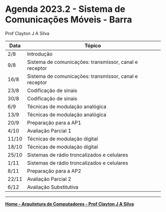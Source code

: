 # Agenda 2023.2 - Sistema de Comunicações Móveis - Barra
Prof Clayton J A Silva

| Data | Tópico |
| ---- | ------ |
| 2/8 | Introdução | 
| 9/8 | Sistema de comunicações: transmissor, canal e receptor |
| 16/8 | Sistema de comunicações: transmissor, canal e receptor |
| 23/8 | Codificação de sinais |
| 30/8 | Codificação de sinais | 
| 6/9 | Técnicas de modulação analógica |
| 13/9 | Técnicas de modulação analógica |
| 20/9 | Preparação para a AP1 |
| 4/10 | Avaliação Parcial 1 |
| 11/10 | Técnicas de modulação digital |
| 18/10 | Técnicas de modulação digital |
| 25/10 | Sistemas de rádio troncalizados e celulares |
| 1/11 | Sistemas de rádio troncalizados e celulares  |
| 8/11 | Preparação para a AP2 |
| 22/11 | Avaliação Parcial 2 |
| 6/12 | Avaliação Substitutiva |
___


**[Home - Arquitetura de Computadores - Prof Clayton J A Silva](https://github.com/claytonjasilva/claytonjasilva.github.io/blob/main/arq.md)**
